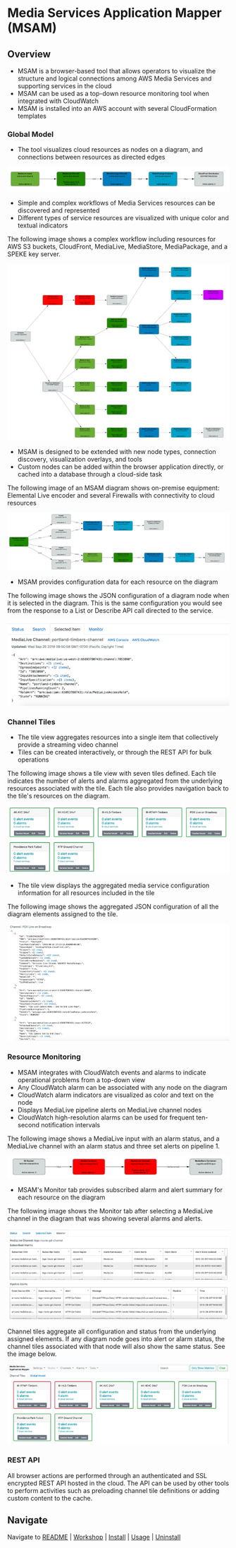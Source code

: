 # Media Services Application Mapper (MSAM)

## Overview

* MSAM is a browser-based tool that allows operators to visualize the structure and logical connections among AWS Media Services and supporting services in the cloud
* MSAM can be used as a top-down resource monitoring tool when integrated with CloudWatch
* MSAM is installed into an AWS account with several CloudFormation templates

### Global Model

* The tool visualizes cloud resources as nodes on a diagram, and connections between resources as directed edges

![Simple Workflow](images/simple-workflow.jpeg)
 
* Simple and complex workflows of Media Services resources can be discovered and represented
* Different types of service resources are visualized with unique color and textual indicators

The following image shows a complex workflow including resources for AWS S3 buckets, CloudFront, MediaLive, MediaStore, MediaPackage, and a SPEKE key server.

![Complex Workflow](images/complex-workflow.jpeg)

* MSAM is designed to be extended with new node types, connection discovery, visualization overlays, and tools
* Custom nodes can be added within the browser application directly, or cached into a database through a cloud-side task

The following image of an MSAM diagram shows on-premise equipment: Elemental Live encoder and several Firewalls with connectivity to cloud resources

![Customized Nodes](images/custom-nodes.jpeg)

* MSAM provides configuration data for each resource on the diagram

The following image shows the JSON configuration of a diagram node when it is selected in the diagram. This is the same configuration you would see from the response to a List or Describe API call directed to the service.

![Selected Item JSON](images/selected-item-json.jpeg)

### Channel Tiles

* The tile view aggregates resources into a single item that collectively provide a streaming video channel
* Tiles can be created interactively, or through the REST API for bulk operations

The following image shows a tile view with seven tiles defined. Each tile indicates the number of alerts and alarms aggregated from the underlying resources associated with the tile. Each tile also provides navigation back to the tile's resources on the diagram.

![Customized Nodes](images/channel-tiles.jpeg)

* The tile view displays the aggregated media service configuration information for all resources included in the tile

The following image shows the aggregated JSON configuration of all the diagram elements assigned to the tile.

![Customized Nodes](images/channel-tile-json.jpeg)

### Resource Monitoring

* MSAM integrates with CloudWatch events and alarms to indicate operational problems from a top-down view
* Any CloudWatch alarm can be associated with any node on the diagram
* CloudWatch alarm indicators are visualized as color and text on the node
* Displays MediaLive pipeline alerts on MediaLive channel nodes
* CloudWatch high-resolution alarms can be used for frequent ten-second notification intervals

The following image shows a MediaLive input with an alarm status, and a MediaLive channel with an alarm status and three set alerts on pipeline 1.

![CloudWatch Support](images/cloudwatch-diagram.jpeg)

* MSAM's Monitor tab provides subscribed alarm and alert summary for each resource on the diagram

The following image shows the Monitor tab after selecting a MediaLive channel in the diagram that was showing several alarms and alerts.

![CloudWatch Support](images/monitor-tab.jpeg)

Channel tiles aggregate all configuration and status from the underlying assigned elements. If any diagram node goes into alert or alarm status, the channel tiles associated with that node will also show the same status. See the image below.

![CloudWatch Support](images/cloudwatch-channel-tile.jpeg)

### REST API

All browser actions are performed through an authenticated and SSL encrypted REST API hosted in the cloud. The API can be used by other tools to perform activities such as preloading channel tile definitions or adding custom content to the cache.

## Navigate

Navigate to [README](README.md) | [Workshop](WORKSHOP.md) | [Install](INSTALL.md) | [Usage](USAGE.md) | [Uninstall](UNINSTALL.md)
